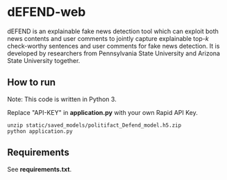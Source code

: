 # dEFEND-web

dEFEND is an explainable fake news detection tool which can exploit both news contents and user comments to jointly capture explainable top-_k_ check-worthy sentences and user comments for fake news detection. It is developed by researchers from Pennsylvania State University and Arizona State University together.

## How to run

Note: This code is written in Python 3.

Replace "API-KEY" in __application.py__ with your own Rapid API Key.

```
unzip static/saved_models/politifact_Defend_model.h5.zip
python application.py
```

## Requirements

See __requirements.txt__.